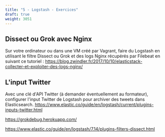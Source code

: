 ```yaml
---
title: "5 - Logstash - Exercices"
draft: true
weight: 3051
---
```


## Dissect ou Grok avec Nginx

Sur votre ordinateur ou dans une VM créé par Vagrant, faire du Logstash en utilisant le filtre Dissect ou Grok et des logs Nginx récupérés par Filebeat en suivant ce tutoriel : https://blog.zwindler.fr/2017/10/10/elasticstack-collecter-et-exploiter-des-logs-nginx/

## L'input Twitter

Avec une clé d'API Twitter (à demander éventuellement au formateur), configurer l'input Twitter de Logstash pour archiver des tweets dans Elasticsearch.
https://www.elastic.co/guide/en/logstash/current/plugins-inputs-twitter.html

<!-- ## Optionnel : Le filtre Geoip sur des IP Nginx

https://www.elastic.co/guide/en/logstash/7.13/plugins-filters-geoip.html -->

<!--
https://logz.io/blog/docker-logging/


geoip

twitter : https://www.youtube.com/watch?v=PCvVCjC-wp0&list=PLn6POgpklwWrgJXXvbjlFPyHf8Q5a9n2b&index=27
https://www.elastic.co/guide/en/logstash/current/plugins-inputs-twitter.html

iptables trop stylé mais trop avancé : juste output exec c bi1

https://www.elastic.co/fr/blog/introducing-logstash-input-http-plugin -->

https://grokdebug.herokuapp.com/

https://www.elastic.co/guide/en/logstash/7.14/plugins-filters-dissect.html
